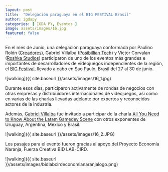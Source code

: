 ```yaml
---
layout: post
title:  "Delegación paraguaya en el BIG FESTIVAL Brasil"
author: igdapy
categories: [ IGDA PY, Eventos ]
image: assets/images/16.jpg
featured: false
---
```

En el mes de Junio, una delegación paraguaya conformada por Paulino Rolón ([Creadores][web-creadores]), Gabriel Villalba ([Posibillian Tech][web-posi]) y Victor Corvalan ([Roshka Studios][web-roshka]) participaron de uno de los eventos más grandes e importantes de desarrolladores de videojuegos independientes de la región, el [BIG Festival][web-big], llevado a cabo en Sao Paulo, Brasil del 27 al 30 de junio.

![walking]({{ site.baseurl }}/assets/images/16_1.jpg)

Durante esos días, participaron activamente de rondas de negocios con otras empresas y distribuidores internacionales de videojuegos, así como en varias de las charlas llevadas adelante por expertos y reconocidos actores de la industria.

Además, [Gabriel Villalba][perfil-gabriel] fue invitado a participar de la charla [All You Need to Know About the Latam Gamedev Scene][charla-gabriel] con otros exponentes de Uruguay, Argentina, Mexico y Brasil.

![walking]({{ site.baseurl }}/assets/images/16_2.JPG)

Los pasajes para el evento fueron gracias al apoyo del Proyecto Economía Naranja, Fuerza Creativa BID LAB-CIRD.

![walking]({{ site.baseurl }}/assets/images/bidlabcirdeconomianaranjalogo.png)

[charla-gabriel]:https://event.bigfestival.com.br/talks/6/78
[perfil-gabriel]:https://event.bigfestival.com.br/talks/6/speakers/13168
[web-creadores]:http://creadores.com.py/
[web-posi]:http://www.posibillian.tech/
[web-roshka]:http://www.roshkastudios.com/
[web-big]:https://www.bigfestival.com.br
